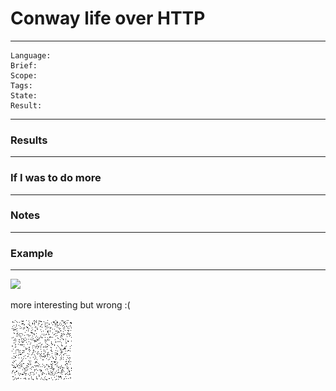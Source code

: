 # Conway life over HTTP

---
```
Language: 
Brief: 
Scope: 
Tags: 
State: 
Result: 
```
---

### Results

---

### If I was to do more

---

### Notes

---

### Example 

---

![](media/sc1.gif)

more interesting but wrong :(

![](media/sc2.gif)
